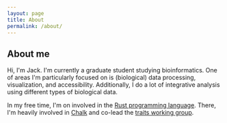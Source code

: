 ```yaml
---
layout: page
title: About
permalink: /about/
---
```


## About me

Hi, I'm Jack. I'm currently a graduate student studying bioinformatics. One of
areas I'm particularly focused on is (biological) data processing,
visualization, and accessibility. Additionally, I do a lot of integrative
analysis using different types of biological data.

In my free time, I'm on involved in the [Rust programming language](https://www.rust-lang.org/).
There, I'm heavily involved in [Chalk](https://github.com/rust-lang/chalk) and
co-lead the [traits working group](https://rust-lang.github.io/wg-traits/).
